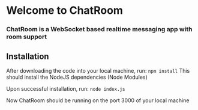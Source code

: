 # Welcome to ChatRoom

### ChatRoom is a WebSocket based realtime messaging app with room support

## Installation

After downloading the code into your local machine, run: 
`npm install`
This should install the NodeJS dependencies (Node Modules)

Upon successful installation, run: 
`node index.js`

Now ChatRoom should be running on the port 3000 of your local machine
